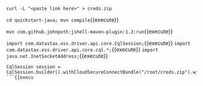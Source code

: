 
`curl -L "<paste link here>" > creds.zip`


`cd quickstart-java; mvn compile`{{execute}}

`mvn com.github.johnpoth:jshell-maven-plugin:1.3:run`{{execute}}

`import com.datastax.oss.driver.api.core.CqlSession;`{{execute}}
`import com.datastax.oss.driver.api.core.cql.*;`{{execute}}
`import java.net.InetSocketAddress;`{{execute}}

```
CqlSession session = CqlSession.builder().withCloudSecureConnectBundle("/root/creds.zip").withAuthCredentials("beccam","dontlookback").withKeyspace("demo").build()`{{execute}}
```{{execu
